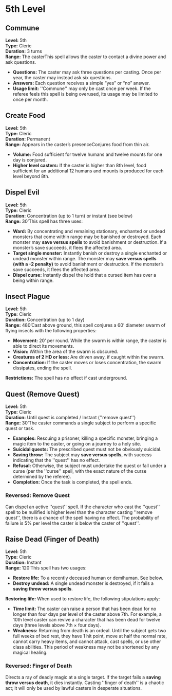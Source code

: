# 5th Level

## Commune

**Level:** 5th  
**Type:** Cleric  
**Duration:** 3 turns  
**Range:** The casterThis spell allows the caster to contact a divine power and ask questions.

* **Questions:** The caster may ask three questions per casting. Once per year, the caster may instead ask six questions.
* **Answers:** Each question receives a simple “yes” or “no” answer.
* **Usage limit:** ''Commune'' may only be cast once per week. If the referee feels this spell is being overused, its usage may be limited to once per month.

## Create Food

**Level:** 5th  
**Type:** Cleric  
**Duration:** Permanent  
**Range:** Appears in the caster’s presenceConjures food from thin air.

* **Volume:** Food sufficient for twelve humans and twelve mounts for one day is conjured.
* **Higher level casters:** If the caster is higher than 8th level, food sufficient for an additional 12 humans and mounts is produced for each level beyond 8th.

## Dispel Evil

**Level:** 5th  
**Type:** Cleric  
**Duration:** Concentration (up to 1 turn) or instant (see below)  
**Range:** 30’This spell has three uses:

* **Ward:** By concentrating and remaining stationary, enchanted or undead monsters that come within range may be banished or destroyed. Each monster may **save versus spells** to avoid banishment or destruction. If a monster’s save succeeds, it flees the affected area.
* **Target single monster:** Instantly banish or destroy a single enchanted or undead monster within range. The monster may **save versus spells (with a -2 penalty)** to avoid banishment or destruction. If the monster’s save succeeds, it flees the affected area.
* **Dispel curse:** Instantly dispel the hold that a cursed item has over a being within range.

## Insect Plague

**Level:** 5th  
**Type:** Cleric  
**Duration:** Concentration (up to 1 day)  
**Range:** 480’Cast above ground, this spell conjures a 60’ diameter swarm of flying insects with the following properties:

* **Movement:** 20’ per round. While the swarm is within range, the caster is able to direct its movements.
* **Vision:** Within the area of the swarm is obscured.
* **Creatures of 2 HD or less:** Are driven away, if caught within the swarm.
* **Concentration:** If the caster moves or loses concentration, the swarm dissipates, ending the spell.

**Restrictions:** The spell has no effect if cast underground.

## Quest (Remove Quest)

**Level:** 5th  
**Type:** Cleric  
**Duration:** Until quest is completed / Instant (''remove quest'')  
**Range:** 30’The caster commands a single subject to perform a specific quest or task.

* **Examples:** Rescuing a prisoner, killing a specific monster, bringing a magic item to the caster, or going on a journey to a holy site.
* **Suicidal quests:** The prescribed quest must not be obviously suicidal.
* **Saving throw:** The subject may **save versus spells**, with success indicating that the ''quest'' has no effect.
* **Refusal:** Otherwise, the subject must undertake the quest or fall under a curse (per the ''curse'' spell, with the exact nature of the curse determined by the referee).
* **Completion:** Once the task is completed, the spell ends.

### Reversed: Remove Quest

Can dispel an active ''quest'' spell. If the character who cast the ''quest'' spell to be nullified is higher level than the character casting ''remove quest'', there is a chance of the spell having no effect. The probability of failure is 5% per level the caster is below the caster of ''quest''.

## Raise Dead (Finger of Death)

**Level:** 5th  
**Type:** Cleric  
**Duration:** Instant  
**Range:** 120’This spell has two usages:

* **Restore life:** To a recently deceased human or demihuman. See below.
* **Destroy undead:** A single undead monster is destroyed, if it fails a **saving throw versus spells**.

**Restoring life:** When used to restore life, the following stipulations apply:

* **Time limit:** The caster can raise a person that has been dead for no longer than four days per level of the caster above 7th. For example, a 10th level caster can revive a character that has been dead for twelve days (three levels above 7th × four days).
* **Weakness:** Returning from death is an ordeal. Until the subject gets two full weeks of bed rest, they have 1 hit point, move at half the normal rate, cannot carry heavy items, and cannot attack, cast spells, or use other class abilities. This period of weakness may not be shortened by any magical healing.

### Reversed: Finger of Death

Directs a ray of deadly magic at a single target. If the target fails a **saving throw versus death**, it dies instantly. Casting ''finger of death'' is a chaotic act; it will only be used by lawful casters in desperate situations.
